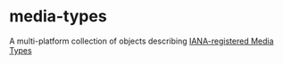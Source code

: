 media-types
===========

A multi-platform collection of objects describing [IANA-registered Media Types](http://www.iana.org/assignments/media-types/media-types.xhtml)
